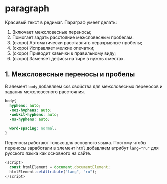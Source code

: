 # paragraph
Красивый текст в редимаг. 
Параграф умеет делать:
1. Включает межсловесные переносы;
1. Помогает задать расстояние межсловесным пробелам:
1. (скоро) Автоматически расставлять неразрывные пробелы;
1. (скоро) Исправляет мелкие опечатки;
1. (скоро) Приводит кавычки к правильному виду;
1. (скоро) Заменяет дефисы на тире в нужных местах.

## 1. Межсловесные переносы и пробелы

В элемент `body` добавляем css свойства для межсловесных переносов и задания межсловесного расстояния.
```css
body{
  hyphens: auto;
  -moz-hyphens: auto;
  -webkit-hyphens: auto;
  -ms-hyphens: auto;

  word-spacing: normal;
}
```

Переносы работают только для основного языка. Поэтому чтобы переносы заработали в элемент `html` добавляем атрибут `lang="ru"` для русского языка как основного на сайте.
```javascript
<script>
  const htmlElement = document.documentElement;
  htmlElement.setAttribute("lang", "ru");
</script>
```
